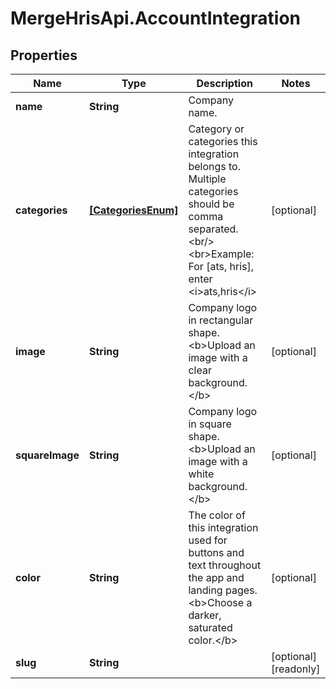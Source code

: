 # MergeHrisApi.AccountIntegration

## Properties

Name | Type | Description | Notes
------------ | ------------- | ------------- | -------------
**name** | **String** | Company name. | 
**categories** | [**[CategoriesEnum]**](CategoriesEnum.md) | Category or categories this integration belongs to. Multiple categories should be comma separated.&lt;br/&gt;&lt;br&gt;Example: For [ats, hris], enter &lt;i&gt;ats,hris&lt;/i&gt; | [optional] 
**image** | **String** | Company logo in rectangular shape. &lt;b&gt;Upload an image with a clear background.&lt;/b&gt; | [optional] 
**squareImage** | **String** | Company logo in square shape. &lt;b&gt;Upload an image with a white background.&lt;/b&gt; | [optional] 
**color** | **String** | The color of this integration used for buttons and text throughout the app and landing pages. &lt;b&gt;Choose a darker, saturated color.&lt;/b&gt; | [optional] 
**slug** | **String** |  | [optional] [readonly] 


